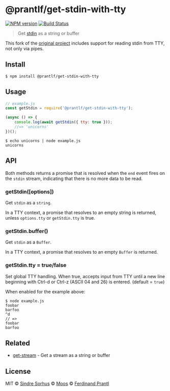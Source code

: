 # @prantlf/get-stdin-with-tty

[![NPM version](https://img.shields.io/npm/v/%40prantlf%2Fget-stdin-with-tty.svg)](https://www.npmjs.com/package/@prantlf/get-stdin-with-tty)
[![Build Status](https://travis-ci.org/prantlf/get-stdin-with-tty.svg?branch=master)](https://travis-ci.org/prantlf/get-stdin-with-tty)

> Get [stdin](https://nodejs.org/api/process.html#process_process_stdin) as a string or buffer

This fork of the [original project](https://github.com/sindresorhus/get-stdin) includes support for reading stdin from TTY, not only via pipes.

## Install

```
$ npm install @prantlf/get-stdin-with-tty
```

## Usage

```js
// example.js
const getStdin = require('@prantlf/get-stdin-with-tty');

(async () => {
	console.log(await getStdin({ tty: true }));
	//=> 'unicorns'
})();
```

```
$ echo unicorns | node example.js
unicorns
```

## API

Both methods returns a promise that is resolved when the `end` event fires on the `stdin` stream, indicating that there is no more data to be read.

### getStdin([options])

Get `stdin` as a `string`.

In a TTY context, a promise that resolves to an empty string is returned, unless `options.tty` or `getStdin.tty` is true.

### getStdin.buffer()

Get `stdin` as a `Buffer`.

In a TTY context, a promise that resolves to an empty `Buffer` is returned.

### getStdin.tty = true/false

Set global TTY handling.  When true, accepts input from TTY until a new line beginning with Ctrl-d or Ctrl-z (ASCII 04 and 26) is entered. (default = `true`)

When enabled for the example above:

``` 
$ node example.js
foobar
barfoo
^d
// =>
foobar
barfoo
```

## Related

- [get-stream](https://github.com/sindresorhus/get-stream) - Get a stream as a string or buffer

## License

MIT © [Sindre Sorhus](http://sindresorhus.com)
© [Moos](http://github.com/moos)
© [Ferdinand Prantl](github.com/prantlf)
